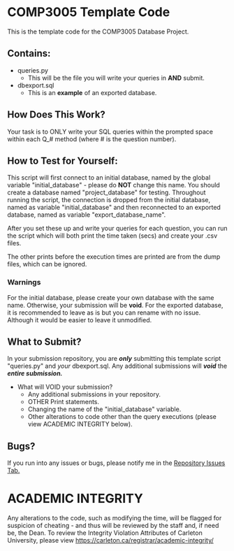 # COMP3005 Template Code
This is the template code for the COMP3005 Database Project.

## Contains:
- queries.py
  - This will be the file you will write your queries in **AND** submit.
- dbexport.sql
  - This is an **example** of an exported database.

## How Does This Work?
Your task is to ONLY write your SQL queries within the prompted space within each Q_# method (where # is the question number).

## How to Test for Yourself:
This script will first connect to an initial database, named by the global variable "initial_database" - please do **NOT** change this name. You should create a database named "project_database" for testing.
Throughout running the script, the connection is dropped from the initial database, named as variable "initial_database" and then reconnected to an exported database, named as variable "export_database_name". 

After you set these up and write your queries for each question, you can run the script which will both print the time taken (secs) and create your .csv files. 

The other prints before the execution times are printed are from the dump files, which can be ignored.

### Warnings
For the initial database, please create your own database with the same name. Otherwise, your submission will be **void**.
For the exported database, it is recommended to leave as is but you can rename with no issue. Although it would be easier to leave it unmodified.

## What to Submit?
In your submission repository, you are ***only*** submitting this template script "queries.py" and *your* dbexport.sql. Any additional submissions will ***void*** the ***entire submission.***

  - What will VOID your submission?
    - Any additional submissions in your repository.
    - OTHER Print statements.
    - Changing the name of the "initial_database" variable.
    - Other alterations to code other than the query executions (please view ACADEMIC INTEGRITY below).

## Bugs?
If you run into any issues or bugs, please notify me in the [Repository Issues Tab.](https://github.com/gabrielmartell/COMP3305-Project-Template/issues)

# ACADEMIC INTEGRITY
Any alterations to the code, such as modifying the time, will be flagged for suspicion of cheating - and thus will be reviewed by the staff and, if need be, the Dean.
To review the Integrity Violation Attributes of Carleton University, please view https://carleton.ca/registrar/academic-integrity/ 
